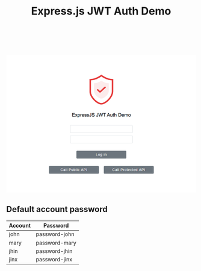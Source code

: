 <h1 align="center" style="margin-top:100px;margin-bottom:100px">Express.js JWT Auth Demo</h1>

![](screenprt.png)

## Default account password

|Account|Password|
|-|-|
john|password-john
mary|password-mary
jhin|password-jhin
jinx|password-jinx
